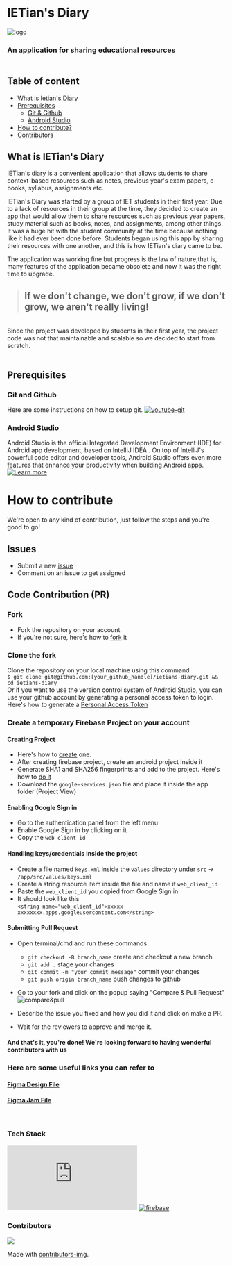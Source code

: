 # IETian's Diary

![logo](https://ik.imagekit.io/jn4utpxjgdd/ietians-diary-with-bg_BQb1lS8zAsMr.png?updatedAt=1633057531914)

### An application for sharing educational resources <br><br>

## Table of content
- [What is Ietian's Diary](#what-is-ietians-diary)
- [Prerequisites](#prerequisites)
  - [Git & Github](#git-and-github)
  - [Android Studio](#android-studio)
- [How to contribute?](#how-to-contribute)
- [Contributors](#contributors)

## What is IETian's Diary

IETian's diary is a convenient application that allows students to share context-based resources
such as notes, previous year's exam papers, e-books, syllabus, assignments etc.

IETian's Diary was started by a group of IET students in their first year. Due to a lack of resources in their group at the time, they decided to create an app that would allow them to share resources such as previous year papers, study material such as books, notes, and assignments, among other things.
It was a huge hit with the student community at the time because nothing like it had ever been done before.
Students began using this app by sharing their resources with one another, and this is how IETian's diary came to be.

The application was working fine but progress is the law of nature,that is, many features of the application became obsolete and now it was the right time to upgrade.

> ## If we don't change, we don't grow, if we don't grow, we aren't really living!

<br>
Since the project was developed by students in their first year, the project code was not that maintainable and scalable so we decided to start from scratch.
<br>
<br>

## Prerequisites

### Git and Github

Here are some instructions on how to setup git. [![youtube-git](https://img.shields.io/badge/-Youtube-red?style=plastic&logo=youtube)](https://www.youtube.com/watch?v=uaeKhfhYE0U)

### Android Studio

Android Studio is the official Integrated Development Environment (IDE) for Android app development, based on IntelliJ IDEA . On top of IntelliJ's powerful code editor and developer tools, Android Studio offers even more features that enhance your productivity when building Android apps.
[![Learn more](https://img.shields.io/badge/-Learn%20more-orange?style=plastic)](https://developer.android.com/studio/intro)

# How to contribute

We're open to any kind of contribution, just follow the steps and you're good to go!

## Issues

- Submit a new [issue](https://github.com/1ezio/ietians-diary/issues/new/choose)
- Comment on an issue to get assigned

## Code Contribution (PR)

### Fork

- Fork the repository on your account
- If you're not sure, here's how to [fork](https://docs.github.com/en/get-started/quickstart/fork-a-repo) it

### Clone the fork

Clone the repository on your local machine using this command <br />
`$ git clone git@github.com:[your_github_handle]/ietians-diary.git && cd ietians-diary`
<br />
Or if you want to use the version control system of Android Studio, you can use your github account by generating a personal access token to login.
Here's how to generate a [Personal Access Token](https://docs.github.com/en/authentication/keeping-your-account-and-data-secure/creating-a-personal-access-token)

### Create a temporary Firebase Project on your account

#### Creating Project

- Here's how to [create](https://codinglatte.com/posts/how-to/how-to-create-a-firebase-project/) one.
- After creating firebase project, create an android project inside it
- Generate SHA1 and SHA256 fingerprints and add to the project. Here's how to [do it](https://stackoverflow.com/questions/27609442/how-to-get-the-sha-1-fingerprint-certificate-in-android-studio-for-debug-mode)
- Download the `google-services.json` file and place it inside the app folder (Project View)

#### Enabling Google Sign in

- Go to the authentication panel from the left menu
- Enable Google Sign in by clicking on it
- Copy the `web_client_id`

#### Handling keys/credentials inside the project

- Create a file named `keys.xml` inside the `values` directory under `src` -> `/app/src/values/keys.xml`
- Create a string resource item inside the file and name it `web_client_id`
- Paste the `web_client_id` you copied from Google Sign in
- It should look like this  
  `<string name="web_client_id">xxxxx-xxxxxxxx.apps.googleusercontent.com</string>`

#### Submitting Pull Request

- Open terminal/cmd and run these commands

  - `git checkout -B branch_name` create and checkout a new branch
  - `git add .` stage your changes
  - `git commit -m "your commit message"` commit your changes
  - `git push origin branch_name` push changes to github

- Go to your fork and click on the popup saying "Compare & Pull Request"
  ![compare&pull](https://user-images.githubusercontent.com/43697446/134040805-c114ccf9-aa14-427e-b01f-8dcb2f58ef94.png)

- Describe the issue you fixed and how you did it and click on make a PR.
- Wait for the reviewers to approve and merge it.

#### And that's it, you're done! We're looking forward to having wonderful contributors with us

### Here are some useful links you can refer to

#### [Figma Design File](https://www.figma.com/file/ZH1dsdzj2Fcwt3zrX6BQ5b/Ietian's-Diary)

#### [Figma Jam File](https://www.figma.com/file/oZBtdUazZWgcdvKsjUC90E/Ietians-Diary?node-id=0%3A1)

<br>

### Tech Stack

[![android](https://www.vectorlogo.zone/util/preview.html?image=/logos/android/android-tile.svg)](https://developer.android.com)
[![firebase](https://www.vectorlogo.zone/logos/firebase/firebase-ar21.svg)](https://firebase.google.com/)

### Contributors

<a href="https://github.com/1ezio/ietians-diary/graphs/contributors">
  <img src="https://contrib.rocks/image?repo=1ezio/ietians-diary" />
</a>

Made with [contributors-img](https://contrib.rocks).
